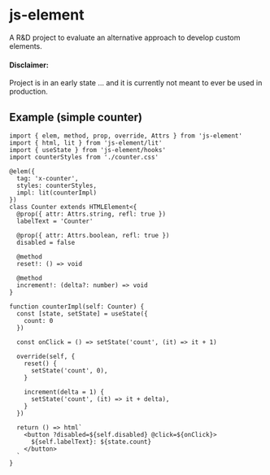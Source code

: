 # js-element

A R&D project to evaluate an alternative approach to develop custom elements.

#### Disclaimer:

Project is in an early state ...
and it is currently not meant to ever be used in production.

## Example (simple counter)

```tsx
import { elem, method, prop, override, Attrs } from 'js-element'
import { html, lit } from 'js-element/lit'
import { useState } from 'js-element/hooks'
import counterStyles from './counter.css'

@elem({
  tag: 'x-counter',
  styles: counterStyles,
  impl: lit(counterImpl)
})
class Counter extends HTMLElement<{
  @prop({ attr: Attrs.string, refl: true })
  labelText = 'Counter'

  @prop({ attr: Attrs.boolean, refl: true })
  disabled = false

  @method
  reset!: () => void
  
  @method
  increment!: (delta?: number) => void
}

function counterImpl(self: Counter) {
  const [state, setState] = useState({
    count: 0
  })

  const onClick = () => setState('count', (it) => it + 1)

  override(self, {
    reset() {
      setState('count', 0),
    }

    increment(delta = 1) {
      setState('count', (it) => it + delta),
    }
  })

  return () => html`
    <button ?disabled=${self.disabled} @click=${onClick}>
      ${self.labelText}: ${state.count}
    </button>
  `
}
```
